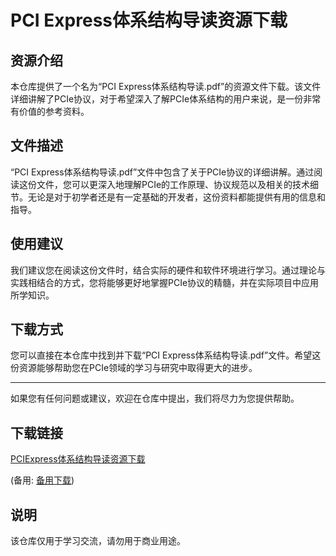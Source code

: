 # PCI Express体系结构导读资源下载

## 资源介绍

本仓库提供了一个名为“PCI Express体系结构导读.pdf”的资源文件下载。该文件详细讲解了PCIe协议，对于希望深入了解PCIe体系结构的用户来说，是一份非常有价值的参考资料。

## 文件描述

“PCI Express体系结构导读.pdf”文件中包含了关于PCIe协议的详细讲解。通过阅读这份文件，您可以更深入地理解PCIe的工作原理、协议规范以及相关的技术细节。无论是对于初学者还是有一定基础的开发者，这份资料都能提供有用的信息和指导。

## 使用建议

我们建议您在阅读这份文件时，结合实际的硬件和软件环境进行学习。通过理论与实践相结合的方式，您将能够更好地掌握PCIe协议的精髓，并在实际项目中应用所学知识。

## 下载方式

您可以直接在本仓库中找到并下载“PCI Express体系结构导读.pdf”文件。希望这份资源能够帮助您在PCIe领域的学习与研究中取得更大的进步。

---

如果您有任何问题或建议，欢迎在仓库中提出，我们将尽力为您提供帮助。

## 下载链接
[PCIExpress体系结构导读资源下载](https://pan.quark.cn/s/8cd8be4cf017) 

(备用: [备用下载](https://pan.baidu.com/s/1s8fHCaLoqqBmr-ExLA65sQ?pwd=ps0u))

## 说明

该仓库仅用于学习交流，请勿用于商业用途。
